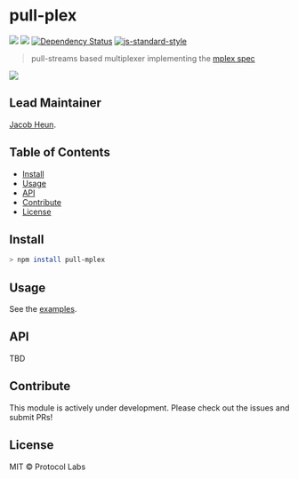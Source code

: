 pull-plex
===================

[![](https://img.shields.io/badge/made%20by-Protocol%20Labs-blue.svg?style=flat-square)](http://ipn.io)
[![](https://img.shields.io/badge/freenode-%23libp2p-blue.svg?style=flat-square)](http://webchat.freenode.net/?channels=%23libp2p)
[![Dependency Status](https://david-dm.org/libp2p/pull-mplex.svg?style=flat-square)](https://david-dm.org/libp2p/pull-mplex)
[![js-standard-style](https://img.shields.io/badge/code%20style-standard-brightgreen.svg?style=flat-square)](https://github.com/feross/standard)

> pull-streams based multiplexer implementing the [mplex spec](https://github.com/libp2p/specs/blob/48b3377/mplex/README.md)

[![](https://github.com/libp2p/interface-stream-muxer/raw/master/img/badge.png)](https://github.com/libp2p/interface-stream-muxer)

## Lead Maintainer

[Jacob Heun](https://github.com/jacobheun).

## Table of Contents

* [Install](#install)
* [Usage](#usage)
* [API](#api)
* [Contribute](#contribute)
* [License](#license)

## Install

```sh
> npm install pull-mplex
```

## Usage

See the [examples](./examples).

## API

TBD

## Contribute

This module is actively under development. Please check out the issues and submit PRs!

## License

MIT © Protocol Labs
